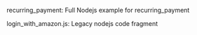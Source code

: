 recurring_payment: Full Nodejs example for recurring_payment

login_with_amazon.js: Legacy nodejs code fragment